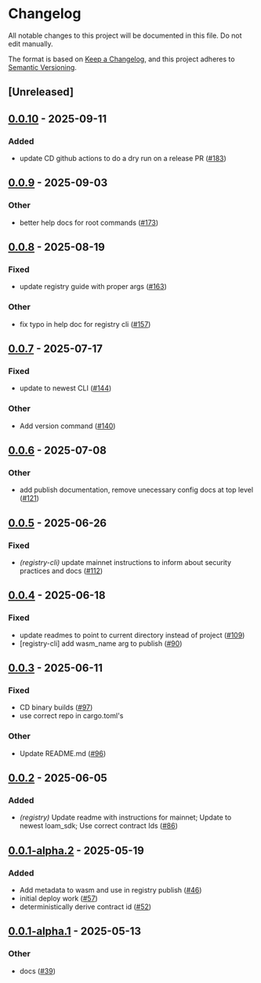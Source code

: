 # Changelog

All notable changes to this project will be documented in this file. Do not edit manually.

The format is based on [Keep a Changelog](https://keepachangelog.com/en/1.0.0/),
and this project adheres to [Semantic Versioning](https://semver.org/spec/v2.0.0.html).

## [Unreleased]

## [0.0.10](https://github.com/theahaco/scaffold-stellar/compare/stellar-registry-cli-v0.0.9...stellar-registry-cli-v0.0.10) - 2025-09-11

### Added

- update CD github actions to do a dry run on a release PR ([#183](https://github.com/theahaco/scaffold-stellar/pull/183))

## [0.0.9](https://github.com/theahaco/scaffold-stellar/compare/stellar-registry-cli-v0.0.8...stellar-registry-cli-v0.0.9) - 2025-09-03

### Other

- better help docs for root commands ([#173](https://github.com/theahaco/scaffold-stellar/pull/173))

## [0.0.8](https://github.com/theahaco/scaffold-stellar/compare/stellar-registry-cli-v0.0.7...stellar-registry-cli-v0.0.8) - 2025-08-19

### Fixed

- update registry guide with proper args ([#163](https://github.com/theahaco/scaffold-stellar/pull/163))

### Other

- fix typo in help doc for registry cli ([#157](https://github.com/theahaco/scaffold-stellar/pull/157))

## [0.0.7](https://github.com/theahaco/scaffold-stellar/compare/stellar-registry-cli-v0.0.6...stellar-registry-cli-v0.0.7) - 2025-07-17

### Fixed

- update to newest CLI ([#144](https://github.com/theahaco/scaffold-stellar/pull/144))

### Other

- Add version command ([#140](https://github.com/theahaco/scaffold-stellar/pull/140))

## [0.0.6](https://github.com/theahaco/scaffold-stellar/compare/stellar-registry-cli-v0.0.5...stellar-registry-cli-v0.0.6) - 2025-07-08

### Other

- add publish documentation, remove unecessary config docs at top level ([#121](https://github.com/theahaco/scaffold-stellar/pull/121))

## [0.0.5](https://github.com/theahaco/scaffold-stellar/compare/stellar-registry-cli-v0.0.4...stellar-registry-cli-v0.0.5) - 2025-06-26

### Fixed

- *(registry-cli)* update mainnet instructions to inform about security practices and docs ([#112](https://github.com/theahaco/scaffold-stellar/pull/112))

## [0.0.4](https://github.com/theahaco/scaffold-stellar/compare/stellar-registry-cli-v0.0.3...stellar-registry-cli-v0.0.4) - 2025-06-18

### Fixed

- update readmes to point to current directory instead of project ([#109](https://github.com/theahaco/scaffold-stellar/pull/109))
- [registry-cli] add wasm_name arg to publish  ([#90](https://github.com/theahaco/scaffold-stellar/pull/90))

## [0.0.3](https://github.com/theahaco/scaffold-stellar/compare/stellar-registry-cli-v0.0.2...stellar-registry-cli-v0.0.3) - 2025-06-11

### Fixed

- CD binary builds  ([#97](https://github.com/theahaco/scaffold-stellar/pull/97))
- use correct repo in cargo.toml's

### Other

- Update README.md ([#96](https://github.com/theahaco/scaffold-stellar/pull/96))

## [0.0.2](https://github.com/theahaco/scaffold-stellar/compare/stellar-registry-cli-v0.0.1...stellar-registry-cli-v0.0.2) - 2025-06-05

### Added

- *(registry)* Update readme with instructions for mainnet; Update to newest loam_sdk; Use correct contract Ids ([#86](https://github.com/theahaco/scaffold-stellar/pull/86))

## [0.0.1-alpha.2](https://github.com/theahaco/scaffold-stellar/compare/stellar-registry-cli-v0.0.1-alpha.1...stellar-registry-cli-v0.0.1-alpha.2) - 2025-05-19

### Added

- Add metadata to wasm and use in registry publish ([#46](https://github.com/theahaco/scaffold-stellar/pull/46))
- initial deploy work ([#57](https://github.com/theahaco/scaffold-stellar/pull/57))
- deterministically derive contract id ([#52](https://github.com/theahaco/scaffold-stellar/pull/52))

## [0.0.1-alpha.1](https://github.com/theahaco/scaffold-stellar/compare/stellar-registry-cli-v0.0.1-alpha...stellar-registry-cli-v0.0.1-alpha.1) - 2025-05-13

### Other

- docs ([#39](https://github.com/theahaco/scaffold-stellar/pull/39))
